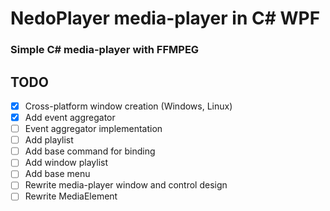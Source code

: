 # NedoPlayer media-player in C# WPF

### Simple C# media-player with FFMPEG

## TODO

- [X] Cross-platform window creation (Windows, Linux)
- [X] Add event aggregator
- [ ] Event aggregator implementation
- [ ] Add playlist
- [ ] Add base command for binding
- [ ] Add window playlist
- [ ] Add base menu
- [ ] Rewrite media-player window and control design
- [ ] Rewrite MediaElement